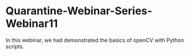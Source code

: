 # Quarantine-Webinar-Series-Webinar11
In this webinar, we had demonstrated the basics of openCV with Python scripts.

